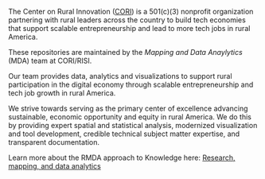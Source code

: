The Center on Rural Innovation ([CORI](https://ruralinnovation.us/)) is a 501(c)(3) nonprofit organization partnering with rural leaders across the country to build tech economies that support scalable entrepreneurship and lead to more tech jobs in rural America.

These repositories are maintained by the *Mapping and Data Anaylytics* (MDA) team at CORI/RISI.

Our team provides data, analytics and visualizations to support rural participation in the digital economy through scalable entrepreneurship and tech job growth in rural America.

We strive towards serving as the primary center of excellence advancing sustainable, economic opportunity and equity in rural America. We do this by providing expert spatial and statistical analysis, modernized visualization and tool development, credible technical subject matter expertise, and transparent documentation.

Learn more about the RMDA approach to Knowledge here:
[Research, mapping, and data analytics](https://ruralinnovation.us/our-work/research_mapping/)

<!--

🏗️ This page is under construction! 🏗️

**Here are some ideas to get you started:**

🙋‍♀️ A short introduction - what is your organization all about?
🌈 Contribution guidelines - how can the community get involved?
👩‍💻 Useful resources - where can the community find your docs? Is there anything else the community should know?
🍿 Fun facts - what does your team eat for breakfast?
🧙 Remember, you can do mighty things with the power of [Markdown](https://docs.github.com/github/writing-on-github/getting-started-with-writing-and-formatting-on-github/basic-writing-and-formatting-syntax)
-->
